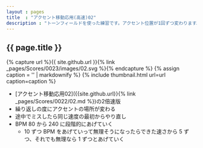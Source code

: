 ```yaml
---
layout : pages
title  : "アクセント移動応用(高速)02"
description : "トーンフィールドを使った練習です。アクセント位置が1回ずつ変わります。8分音符でもリズムよくきれいに鳴らせるように練習しましょう。"
---
```


## {{ page.title }}

{% capture url %}{{ site.github.url }}{% link _pages/Scores/0023/images/02.svg %}{% endcapture %}
{% assign caption = '' | markdownify %}
{% include thumbnail.html url=url caption=caption %}

* [アクセント移動応用02]({{site.github.url}}{% link _pages/Scores/0022/02.md %})の2倍速版
* 繰り返しの度にアクセントの場所が変わる
* 途中でミスしたら同じ速度の最初からやり直し
* BPM 80 から 240 に段階的にあげていく
  * 10 ずつ BPM をあげていって無理そうになったらできた速さから 5 ずつ、それでも無理なら 1 ずつとあげていく